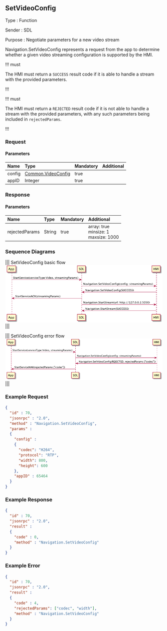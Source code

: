 ## SetVideoConfig

Type
: Function

Sender
: SDL

Purpose
: Negotiate parameters for a new video stream

Navigation.SetVideoConfig represents a request from the app to determine whether a given video streaming configuration is supported by the HMI.

!!! must

The HMI must return a `SUCCESS` result code if it is able to handle a stream with the provided parameters.

!!!

!!! must

The HMI must return a `REJECTED` result code if it is not able to handle a stream with the provided parameters, with any such parameters being included in `rejectedParams`.

!!!

### Request

#### Parameters

|Name|Type|Mandatory|Additional|
|:---|:---|:--------|:---------|
|config|[Common.VideoConfig](../../common/structs/#videoconfig)|true||
|appID|Integer|true||

### Response

#### Parameters

|Name|Type|Mandatory|Additional|
|:---|:---|:--------|:---------|
|rejectedParams|String|true|array: true<br>minsize: 1<br>maxsize: 1000|

### Sequence Diagrams

|||
SetVideoConfig basic flow
![SetVideoConfig](./assets/SetVideoConfigBasicFlow.png)
|||

|||
SetVideoConfig error flow
![SetVideoConfig](./assets/SetVideoConfigErrorFlow.png)
|||

### Example Request

```json
{
  "id" : 70,
  "jsonrpc" : "2.0",
  "method" : "Navigation.SetVideoConfig",
  "params" :
  {
    "config" : 
    {
      "codec": "H264",
      "protocol": "RTP",
      "width": 800,
      "height": 600
    },
    "appID" : 65464
  }
}
```

### Example Response

```json
{
  "id" : 70,
  "jsonrpc" : "2.0",
  "result" :
  {
    "code" : 0,
    "method" : "Navigation.SetVideoConfig"
  }
}
```

### Example Error

```json
{
  "id" : 70,
  "jsonrpc" : "2.0",
  "result" :
  {
    "code" : 4,
    "rejectedParams": ["codec", "width"],
    "method" : "Navigation.SetVideoConfig"
  }
}
```
